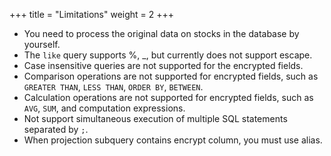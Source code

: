 +++
title = "Limitations"
weight = 2
+++

- You need to process the original data on stocks in the database by yourself.
- The `like` query supports %, _, but currently does not support escape.
- Case insensitive queries are not supported for the encrypted fields.
- Comparison operations are not supported for encrypted fields, such as `GREATER THAN`, `LESS THAN`, `ORDER BY`, `BETWEEN`.
- Calculation operations are not supported for encrypted fields, such as `AVG`, `SUM`, and computation expressions.
- Not support simultaneous execution of multiple SQL statements separated by `;`.
- When projection subquery contains encrypt column, you must use alias.
